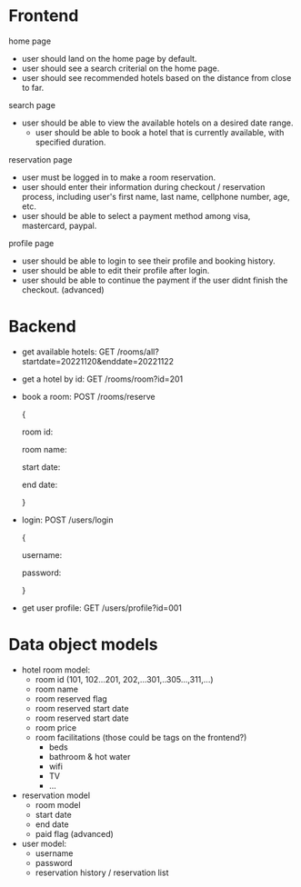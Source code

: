 # Frontend

home page

- user should land on the home page by default.
- user should see a search criterial on the home page.
- user should see recommended hotels based on the distance from close to far.

search page

- user should be able to view the available hotels on a desired date range.
  - user should be able to book a hotel that is currently available, with specified duration.  

reservation page

- user must be logged in to make a room reservation.
- user should enter their information during checkout / reservation process, including user's first name, last name, cellphone number, age, etc.
- user should be able to select a payment method among visa, mastercard, paypal. 

profile page

- user should be able to login to see their profile and booking history.
- user should be able to edit their profile after login.
- user should be able to continue the payment if the user didnt finish the checkout. (advanced)





# Backend

- get available hotels: GET /rooms/all?startdate=20221120&enddate=20221122

- get a hotel by id: GET /rooms/room?id=201

- book a room: POST /rooms/reserve

  {

  room id: 

  room name:

  start date:

  end date:

  }

- login: POST /users/login

  {

  username:

  password:

  }

- get user profile: GET /users/profile?id=001



# Data object models

- hotel room model:
  - room id (101, 102...201, 202,...301,..305...,311,...)
  - room name
  - room reserved flag
  - room reserved start date 
  - room reserved start date
  - room price
  - room facilitations (those could be tags on the frontend?)
    - beds
    - bathroom & hot water
    - wifi
    - TV
    - ...
- reservation model
  - room model
  - start date
  - end date
  - paid flag (advanced)
- user model:
  - username
  - password
  - reservation history / reservation list